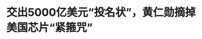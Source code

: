<!DOCTYPE html>
<html lang="zh-CN">

<head>
    
<title>交出5000亿美元“投名状”，黄仁勋摘掉美国芯片“紧箍咒”_腾讯新闻</title>
<meta name="keywords" content="黄仁勋,集成电路,美国_科技,美国,英伟达,紧箍咒,特朗普,美商务部,投名状">
<meta name="description" content="腾讯科技特约作者丨苏扬      编辑丨沈月      从左至右依次为房产中介拉詹、 拳击运动员考文顿、特朗普、黄仁勋，来自Instagram用户@newyoker      3月份，黄仁勋在特朗普....">
<meta name="author" content="腾讯网">
<meta name="copyright" content="Copyright 1998 - 2025 Tencent. All Rights Reserved">
<meta property="og:type" content="news" />

<meta property="og:title" content="交出5000亿美元“投名状”，黄仁勋摘掉美国芯片“紧箍咒”_腾讯新闻" />
<meta property="og:description" content="腾讯科技特约作者丨苏扬      编辑丨沈月      从左至右依次为房产中介拉詹、 拳击运动员考文顿、特朗普、黄仁勋，来自Instagram用户@newyoker      3月份，黄仁勋在特朗普...." />
<meta property="og:url" content="https://news.qq.com/rain/a/20250515A03YS500" />
<meta property="og:image" content="https://inews.gtimg.com/news_ls/ODDkMI-cgyJTif12jYqdwrTaE9RS2IzjNwqY1y8Wsc2j0AA_640330/0" />
<meta property="article:author" content="腾讯科技" />
<meta property="article:published_time" content="2025-05-15 11:28:18" />
<meta property="category" content="tech" />

<meta name="baidu-site-verification" content="jJeIJ5X7pP" />
    <meta charset="utf-8" />
<meta http-equiv="X-UA-Compatible" content="IE=Edge" />
<meta name="viewport" content="width=device-width, initial-scale=1, shrink-to-fit=no" />
<link rel="dns-prefetch" href="mat1.gtimg.com">
<link rel="dns-prefetch" href="i.news.qq.com">
<link rel="shortcut icon" href="https://mat1.gtimg.com/qqcdn/qqindex2021/favicon.ico">
<script nomodule="true" src="https://mat1.gtimg.com/qqcdn/qqindex2021/common-static/20240515201444/core3-37-1.min.js"></script>
<script>
  try {
    if (!window.IntersectionObserver) {
      var observerScript = document.createElement('script');
      observerScript.src = "https://mat1.gtimg.com/qqcdn/qqindex2021/common-static/20241024141058/intersection-observer-polyfill.js";
      document.head.appendChild(observerScript);
    }
  } catch (error) {}
</script>

<script>
  try {
    if (!Element.prototype.scrollTo) {
      var scrollScript = document.createElement('script');
      scrollScript.src = "https://mat1.gtimg.com/qqcdn/qqindex2021/common-static/20241025153001/scroll-behavior-polyfill.js";
      document.head.appendChild(scrollScript);
    }
  } catch (error) {}
</script>
<script>
  try {
    if ('scrollRestoration' in window.history) {
      window.history.scrollRestoration = 'manual';
    }
    window.isPcClient = Boolean(window.electron) && (
      window.navigator.userAgent.indexOf('pc-client') > 0 ||
      window.navigator.userAgent.indexOf('TencentNews') > 0
    );
  } catch {}
</script>
<script>
  try {
    if (window.isPcClient) {
      var bodyStyle = document.createElement('style');
      bodyStyle.innerText = 'body{ zoom: 0.95 }';
      document.head.appendChild(bodyStyle);
    }
  } catch {}
</script>
<script>
  window.DATA = {"url":"https://view.inews.qq.com/a/20250515A03YS500","article_id":"20250515A03YS500","article_type":"0","title":"交出5000亿美元“投名状”，黄仁勋摘掉美国芯片“紧箍咒”","desc":"腾讯科技特约作者丨苏扬      编辑丨沈月      从左至右依次为房产中介拉詹、 拳击运动员考文顿、特朗普、黄仁勋，来自Instagram用户@newyoker      3月份，黄仁勋在特朗普....","iNewsRecommendLevel":1,"abstract":"腾讯科技特约作者丨苏扬      编辑丨沈月      从左至右依次为房产中介拉詹、 拳击运动员考文顿、特朗普、黄仁勋，来自Instagram用户@newyoker      3月份，黄仁勋在特朗普....","catalog1":"tech","ad_channel_sign":"tech","introduction":"","media":"腾讯科技","media_id":"5540552","pubtime":"2025-05-15 11:28:18","comment_id":"8411979029","political":0,"cmsId":"20250515A03YS500","cms_id":"20250515A03YS500","closeAllAd":0,"closeAllFavorite":false,"originContent":{"directory":{"ai_list":null,"enable":1,"list":[{"desc":"01 在全球为美国芯片开路","link":"HPOS_0","sub_list":null},{"desc":"02 定向针对华为","link":"HPOS_1","sub_list":null},{"desc":"03 对中国大陆“放水”","link":"HPOS_2","sub_list":null}]},"text":"\u003cdiv class=\"rich_media_content\"\u003e\u003cp data-exeditor-arbitrary-box=\"image-box\"\u003e\u003c!--IMG_0--\u003e\u003c/p\u003e\u003cp\u003e\u003cstrong\u003e腾讯科技特约作者丨苏扬\u003c/strong\u003e\u003c/p\u003e\u003cp\u003e\u003cstrong\u003e编辑丨沈月\u003c/strong\u003e\u003c/p\u003e\u003cp\u003e\u003c!--IMG_1--\u003e\u003cspan style=\"font-size: 12px\"\u003e\u003cspan style=\"color: rgb(153, 153, 153)\"\u003e从左至右依次为房产中介拉詹、 拳击运动员考文顿、特朗普、黄仁勋，来自Instagram用户@newyoker\u003c/span\u003e\u003c/span\u003e\u003c/p\u003e\u003cp\u003e\u003c!--AIPOS_0--\u003e3月份，黄仁勋在特朗普的私人住所海湖庄园参加了一场神秘晚宴。\u003c/p\u003e\u003cp\u003e随后，英伟达就官宣了在美国制造5000亿美元AI基础设施的计划，特朗普盛赞此举，并在社交平台“歇斯底里”高喊要加快给英伟达发出口许可。\u003c/p\u003e\u003cp\u003e\u003c!--IMG_2--\u003e\u003cspan style=\"font-size: 12px\"\u003e\u003cspan style=\"color: rgb(153, 153, 153)\"\u003e特朗普在社交平台回应英伟达5000亿美元投资计划：尽快发许可证\u003c/span\u003e\u003c/span\u003e\u003c/p\u003e\u003cp\u003e一系列动作都向外界发出信号——\u003cstrong\u003e黄仁勋和特朗普，英伟达和本届美国政府达成了某种未公开协议。\u003c/strong\u003e\u003c/p\u003e\u003cp\u003e然而，令所有人都没想到的是，\u003c!--AIPOS_1--\u003e英伟达次日即向SEC提交了一份极其反常的“A4纸”——H20向中国大陆等地区出口需要无限期许可。\u003c/p\u003e\u003cp\u003e彼时，不少人断言“黄仁勋的晚宴白参加了”，也出现了“英伟达惨遭背刺” 的说法。毕竟美国针对H20芯片的出口管制计划已筹备数月，外界都觉得限制英伟达向中国出口H20芯片是板上钉钉的事情，黄仁勋参加晚宴似乎没起到任何作用。\u003c/p\u003e\u003cp\u003e但仅仅两个月之后，剧情发生了反转，人们惊奇地发现，“海湖庄园晚宴有奇效”。\u003c/p\u003e\u003cp\u003e\u003cstrong\u003e当地时间5月13日，美国商务部官宣撤销上一届政府于今年1月份的签署且原定于5月15日生效的“AI扩散规则”\u003c/strong\u003e，\u003cstrong\u003e此举对美国芯片公司产生极大的正面影响，\u003c/strong\u003e但字面上和英伟达这些公司没有一丁点关系，美国商务部甚至还附加了一些条款，\u003cstrong\u003e限制全球科技公司采购华为芯片，来助攻美国企业\u003c/strong\u003e。\u003c/p\u003e\u003cp\u003e上述举措大致可以概括为“减少出口管制的误伤” 、“变相对中国市场放水”、 “精准针对华为”，最终，所有行为都会利好美国芯片企业。\u003c/p\u003e\u003ch2\u003e\u003c!--HPOS_0--\u003e\u003cstrong\u003e01 在全球为美国芯片开路\u003c/strong\u003e\u003c/h2\u003e\u003cp\u003e2025年1月15日，拜登政府发布“AI扩散规则”条例，原定于 5 月 15 日生效。\u003c/p\u003e\u003cp\u003e\u003c!--IMG_3--\u003e\u003cspan style=\"font-size: 12px\"\u003e\u003cspan style=\"color: rgb(153, 153, 153)\"\u003e美国商务部撤销“AI扩散规则”的公告截图\u003c/span\u003e\u003c/span\u003e\u003c/p\u003e\u003cp\u003e“AI 扩散规则”表现为三级许可制度，它将世界上的国家和地区划分为三级，分别施加不同的管制措施：\u003c/p\u003e\u003cp\u003e\u003cstrong\u003e第一级覆盖18个国家和地区，采购美国的先进 AI 芯片不受任何限制，\u003c/strong\u003e包含G7成员以及澳大利亚、新西兰、韩国、荷兰和爱尔兰等。\u003c/p\u003e\u003cp\u003e\u003cstrong\u003e第二级覆盖面最广，涉及120多个国家和地区，采用配额制\u003c/strong\u003e，包括新加坡、以色列、沙特阿拉伯等，未来两年的额度相当于5万张H100 GPU，但可以申请上调至32万张H100 GPU的额度。\u003c/p\u003e\u003cp\u003e\u003cstrong\u003e第三级则覆盖了中国大陆（含港澳地区）\u003c/strong\u003e、伊朗、俄罗斯等，先进AI芯片不允许出口。\u003c/p\u003e\u003cp\u003e这套规则看上去划分清晰，通过分级、配额、地区限制避免美国先进芯片流入中国大陆，实际效果先不说，其直接影响就是\u003cstrong\u003e给美国芯片企业套上了“紧箍咒”\u003c/strong\u003e，像在资金充沛的中东市场，英伟达、AMD们就很难获得增长机会。\u003c/p\u003e\u003cp\u003e所以，撤销“AI扩散规则”之后，英伟达和AMD立即官宣了在中东地区近百亿美元的合作计划。\u003c/p\u003e\u003cp\u003e5月14日，黄仁勋宣布英伟达将向沙特AI公司HUMAIN提供先进芯片，首阶段将投放1.8万张GB300芯片，并配套部署英伟达高性能的InfiniBand网络互联技术。 与此同时，AMD也宣布将为一个总投资额高达100亿美元、连接沙特与美国的数据中心项目提供芯片和软件解决方案。\u003c!--MID_AD_0--\u003e\u003c!--EOP_0--\u003e\u003c/p\u003e\u003c!--MID_ARTICLE_AD_0--\u003e\u003c!--PARAGRAPH_0--\u003e\u003cp\u003e“紧箍咒”一摘，效果立竿见影。\u003c/p\u003e\u003cp\u003e如果说这些企业和美国政府之间没有任何勾兑，也没有任何协议，这显然是不可能的。\u003c/p\u003e\u003ch2\u003e\u003c!--HPOS_1--\u003e\u003cstrong\u003e02 定向针对华为\u003c/strong\u003e\u003c/h2\u003e\u003cp\u003e华为昇腾芯片近期有一些新进展，这些官方都有公开报道，比如CloudMatrix 384超节点。\u003c/p\u003e\u003cp\u003e当然，美国企业和监管部门也一直在关注，所以在撤销“AI扩散规则”的同时，美国商务部也\u003cstrong\u003e在新闻稿中明确“在全球范围内使用华为芯片都将违反美国出口管理条例”\u003c/strong\u003e，甚至在补充说明里，列出了具体的产品型号，以此定向针对华为。\u003c/p\u003e\u003cp\u003e\u003c!--IMG_4--\u003e\u003cspan style=\"font-size: 12px\"\u003e\u003cspan style=\"color: rgb(153, 153, 153)\"\u003e美国商务部关于GP10（通用禁令10）条款涉及具体华为产品的提示\u003c/span\u003e\u003c/span\u003e\u003c/p\u003e\u003cp\u003e在补充文档中，美国商务部解释了针对华为的原因——Ascend系列AI芯片使用了受美国管控的技术或软件，违反美国出口管制规定，受其中GP10条款（通用禁令10）约束。\u003c/p\u003e\u003cp\u003eGP10条款规定，若知晓某项出口或使用行为违反美国出口管制，仍参与相关协助行为，如卖货、转运、协助出资、提供技术支持等，都会被认定为违反美国《出口管理条例》。\u003c/p\u003e\u003cp\u003e这里的 “知晓” 涵盖明确知道、高度可能知道、故意装作不知道以及故意不去查清楚等宽泛情况 。\u003c/p\u003e\u003cp\u003e例如，某外国企业若在知晓华为 Ascend 芯片受控的情况下，仍采购并使用该芯片，那么该企业就可能违反 GP10 规定，理论上就存在被制裁的可能性 。\u003c/p\u003e\u003cp\u003e不过，\u003cstrong\u003e受产能限制，Ascend 芯片现阶段不可能针对外国客户出货，GP10条款限制的范围就圈在了中国大陆市场\u003c/strong\u003e，而不采购华为的芯片，其他可选项也是明确的——美国芯片公司针对中国大陆开发的合规版产品。\u003c/p\u003e\u003cp\u003e从这个角度来看，\u003cstrong\u003e美国商务部这次针对华为的定向打击，一定程度上也等同于助力英伟达、AMD这些企业。\u003c/strong\u003e现在待解决的问题是，H20出口的无限期需要许可证，什么时候发。\u003c/p\u003e\u003cp\u003e你可能会问，我作为企业，真不知道使用华为AI芯片违规，这时候怎么办？\u003c/p\u003e\u003cp\u003e过去，这么解释可能行得通，现在美国商务部已经明确Ascend芯片使用了受美国管控技术或软件，去年也推动了台积电自查代工客户是否覆盖华为系公司的事情，对行业来说基本等同于有关“知晓”定义中的明确知道，这种情况下继续采购华为芯片，就会违反美国的出口管理条例。\u003c/p\u003e\u003cp\u003e至于定向打击华为，这个过程中有没有英伟达、黄仁勋的推动，我们不去猜测，但过去一段时间，硅谷一直有类似的声音存在。\u003c/p\u003e\u003cp\u003e黄仁勋此前很多的采访中尽管都在强调“华为是中国最强大的科技公司”，强调\u003cstrong\u003e“对华为在人工智能领域实力迅速增强非常担忧”，这种情绪等同于给美国政府吹风。\u003c/strong\u003e\u003c/p\u003e\u003cp\u003e所以，对于海外的一些夸夸式的观点，可以接受，也要谨慎乐观。\u003c/p\u003e\u003ch2\u003e\u003c!--HPOS_2--\u003e\u003cstrong\u003e03 对中国大陆“放水”\u003c/strong\u003e\u003c/h2\u003e\u003cp\u003e撤销“AI扩散规则”、定向针对华为，给美国芯片企业带来了潜在的增长空间，但美国商务部的相关动作还不止于此。\u003c/p\u003e\u003cp\u003e在新闻稿中还有一句话，\u003cstrong\u003e警告公众允许美国 AI 芯片用于中国 AI 模型训练和推理存在潜在风险\u003c/strong\u003e，补充说明中，美国商务部对前面提到的警告做了延伸——IaaS服务商向包括中国（含澳门）等在内的D5国家和地区最终用途为敏感目的（军事、大规模杀伤性武器等）提供先进芯片和受《美国出口管理条例》管辖的用于AI 模型训练的商品，存在潜在风险。\u003c!--MID_AD_1--\u003e\u003c!--EOP_1--\u003e\u003c/p\u003e\u003c!--MID_ARTICLE_AD_1--\u003e\u003c!--PARAGRAPH_1--\u003e\u003cp\u003e2022年和2023年的出口管制新规，对\u003cstrong\u003e先进集成电路已经做过说明，这次又单独强调了一下： ECCN 分类下 3A090.a、4A090.a 等相关产品，如分类为 ECCN 5A992.z 的服务器\u003c/strong\u003e等。\u003c/p\u003e\u003cp\u003e在美国商务部看来， “知晓”AI模型将用于敏感目的，出口、再出口、境内转移相关物品以及 “美国人员” 提供支持等活动均需许可证。\u003c/p\u003e\u003cp\u003e就是说，英伟达将芯片出口至了中东的某个IaaS，但英伟达不知最终用途，而这个中东IaaS符合“知晓”用户基于其云服务训练AI模型将用于敏感目的，也会因为触发《美国出口管理条例》744部分“追溯控制”许可要求。\u003c/p\u003e\u003cp\u003e新闻稿里的警告以及对应的补充说明，有两层意思：\u003c/p\u003e\u003cp\u003e首先，明确告知公众AI芯片出口至中国大陆用于模型训练，有风险；\u003c/p\u003e\u003cp\u003e其次，如果IaaS知晓用于AI模型训练且用途敏感，需要申请许可证。\u003c/p\u003e\u003cp\u003e\u003cstrong\u003e新口径下存在一种特殊情况——“不知晓” 用途且无合理理由怀疑，\u003c/strong\u003e即不知道客户、客户的客户，基于管控的芯片和服务器训练的模型是否用于敏感用途，其客户也“不知晓”平台上的用户是否有相关情形，就不会触发许可要求，遵守出口管理条例一般规定，例如了解客户义务，尽职调查等。如果之后发现客户将产品用于AI模型训练，再按照上述第二种情况申请许可。\u003c!--MID_AD_2--\u003e\u003c!--EOP_2--\u003e\u003c/p\u003e\u003c!--MID_ARTICLE_AD_2--\u003e\u003c!--PARAGRAPH_2--\u003e\u003cp\u003e关于了解客户，美国商务部也针对性的给了个指引文件，里面提及了诸多异常情况，这里就简述一下：客户之前没买过先进芯片，突然爆买；客户在某个时间点突然爆买；客户地址、设备安装地址异常等等。\u003c/p\u003e\u003cp\u003e总体来看，\u003cstrong\u003e美国商务部撤销“AI扩散规则”同时附加的针对IaaS服务商的管制指引，涉及一个大帽子，即芯片、服务用于特殊敏感目的，在这个目的之下训练的模型受管控，即需要申请出口许可\u003c/strong\u003e，这种口径的细微调整，避开了商业性的AI模型训练租赁服务，也可视为对中国大陆的“放水”，也符合美国，尤其是当前硅谷的一些舆论态度。\u003c!--MID_AD_3--\u003e\u003c!--EOP_3--\u003e\u003c/p\u003e\u003c!--MID_ARTICLE_AD_3--\u003e\u003c!--PARAGRAPH_3--\u003e\u003cp\u003e当然，第二部分提及针对华为话题还没有彻底解决——不让用Ascend芯片，就只能用英伟达或者AMD的芯片，但如果标准卡太死，H20又不给许可，以及传闻中的B20芯片HBM性能缩水，那客户会选择支持谁？\u003c/p\u003e\u003cp\u003e在此之前，5月8日，OpenAI、微软、AMD这些企业出席了一场听证会，大体上都是谈中美AI竞争，美国有优势，但领先幅度不大，最终也有一个共识，\u003cstrong\u003e要想继续保持美国在AI、芯片上的领先，就必须支持出口，避免中国相关的产品后来居上。\u003c/strong\u003e\u003c/p\u003e\u003cp\u003e比尔·盖茨最新的采访中也说，“美国对前沿技术的封锁效果可能适得其反，会加速其他国家的自主研发。”\u003c/p\u003e\u003cp\u003e\u003cstrong\u003e通俗一点理解，你们不让我卖给他，他就买别人的芯片，别人就有机会超越了。\u003c/strong\u003e\u003c/p\u003e\u003cp\u003e如果把美国撤销“AI扩散规则”，与硅谷形成“支持出口来保证美国AI、芯片继续领先”这两件事情联合起来看，此次调整不仅迎合了硅谷企业明确的出口和增长需求，也针对芯片出口至中国大陆等地区发出了明确的警告，潜台词就是以后由于芯片出口没有进一步管制，你们硅谷再“打不赢”，这锅就别往我们头上盖了。\u003c!--MID_AD_4--\u003e\u003c!--EOP_4--\u003e\u003c/p\u003e\u003c!--MID_ARTICLE_AD_4--\u003e\u003c!--PARAGRAPH_4--\u003e\u003cdiv powered-by=\"qqnews_ex-editor\"\u003e\u003c/div\u003e\u003cstyle\u003e.rich_media_content{--news-tabel-th-night-color: #444444;--news-font-day-color: #333;--news-font-night-color: #d9d9d9;--news-bottom-distance: 22px}.rich_media_content p:not([data-exeditor-arbitrary-box=image-box]){letter-spacing:.5px;line-height:30px;margin-bottom:var(--news-bottom-distance);word-wrap:break-word}.rich_media_content{color:var(--news-font-day-color);font-size:18px}@media(prefers-color-scheme:dark){body:not([data-weui-theme=light]):not([dark-mode-disable=true]) .rich_media_content p:not([data-exeditor-arbitrary-box=image-box]){letter-spacing:.5px;line-height:30px;margin-bottom:var(--news-bottom-distance);word-wrap:break-word}body:not([data-weui-theme=light]):not([dark-mode-disable=true]) .rich_media_content{color:var(--news-font-night-color)}}.data_color_scheme_dark .rich_media_content p:not([data-exeditor-arbitrary-box=image-box]){letter-spacing:.5px;line-height:30px;margin-bottom:var(--news-bottom-distance);word-wrap:break-word}.data_color_scheme_dark .rich_media_content{color:var(--news-font-night-color)}.data_color_scheme_dark .rich_media_content{font-size:18px}.rich_media_content p[data-exeditor-arbitrary-box=image-box]{margin-bottom:11px}.rich_media_content\u003ediv:not(.qnt-video),.rich_media_content\u003esection{margin-bottom:var(--news-bottom-distance)}.rich_media_content hr{margin-bottom:var(--news-bottom-distance)}.rich_media_content .link_list{margin:0;margin-top:20px;min-height:0!important}.rich_media_content blockquote{background:#f9f9f9;border-left:6px solid #ccc;margin:1.5em 10px;padding:.5em 10px}.rich_media_content blockquote p{margin-bottom:0!important}.data_color_scheme_dark .rich_media_content blockquote{background:#323232}@media(prefers-color-scheme:dark){body:not([data-weui-theme=light]):not([dark-mode-disable=true]) .rich_media_content blockquote{background:#323232}}.rich_media_content ol[data-ex-list]{--ol-start: 1;--ol-list-style-type: decimal;list-style-type:none;counter-reset:olCounter calc(var(--ol-start,1) - 1);position:relative}.rich_media_content ol[data-ex-list]\u003eli\u003e:first-child::before{content:counter(olCounter,var(--ol-list-style-type)) '. ';counter-increment:olCounter;font-variant-numeric:tabular-nums;display:inline-block}.rich_media_content ul[data-ex-list]{--ul-list-style-type: circle;list-style-type:none;position:relative}.rich_media_content ul[data-ex-list].nonUnicode-list-style-type\u003eli\u003e:first-child::before{content:var(--ul-list-style-type) ' ';font-variant-numeric:tabular-nums;display:inline-block;transform:scale(0.5)}.rich_media_content ul[data-ex-list].unicode-list-style-type\u003eli\u003e:first-child::before{content:var(--ul-list-style-type) ' ';font-variant-numeric:tabular-nums;display:inline-block;transform:scale(0.8)}.rich_media_content ol:not([data-ex-list]){padding-left:revert}.rich_media_content ul:not([data-ex-list]){padding-left:revert}.rich_media_content table{display:table;border-collapse:collapse;margin-bottom:var(--news-bottom-distance)}.rich_media_content table th,.rich_media_content table td{word-wrap:break-word;border:1px solid #ddd;white-space:nowrap;padding:2px 5px}.rich_media_content table th{font-weight:700;background-color:#f0f0f0;text-align:left}.rich_media_content table p{margin-bottom:0!important}.data_color_scheme_dark .rich_media_content table th{background:var(--news-tabel-th-night-color)}@media(prefers-color-scheme:dark){body:not([data-weui-theme=light]):not([dark-mode-disable=true]) .rich_media_content table th{background:var(--news-tabel-th-night-color)}}.rich_media_content .qqnews_image_desc,.rich_media_content p[type=om-image-desc]{line-height:20px!important;text-align:center!important;font-size:14px!important;color:#666!important}.rich_media_content div[data-exeditor-arbitrary-box=wrap]:not([data-exeditor-arbitrary-box-special-style]){max-width:100%}.rich_media_content .qqnews-content{--wmfont: 0;--wmcolor: transparent;font-size:var(--wmfont);color:var(--wmcolor);line-height:var(--wmfont)!important;margin-bottom:var(--wmfont)!important}.rich_media_content .qqnews_sign_emphasis{background:#f7f7f7}.rich_media_content .qqnews_sign_emphasis ol{word-wrap:break-word;border:none;color:#5c5c5c;line-height:28px;list-style:none;margin:14px 0 6px;padding:16px 15px 4px}.rich_media_content .qqnews_sign_emphasis p{margin-bottom:12px!important}.rich_media_content .qqnews_sign_emphasis ol\u003eli\u003ep{padding-left:30px}.rich_media_content .qqnews_sign_emphasis ol\u003eli{list-style:none}.rich_media_content .qqnews_sign_emphasis ol\u003eli\u003ep:first-child::before{margin-left:-30px;content:counter(olCounter,decimal) ''!important;counter-increment:olCounter!important;font-variant-numeric:tabular-nums!important;background:#37f;border-radius:2px;color:#fff;font-size:15px;font-style:normal;text-align:center;line-height:18px;width:18px;height:18px;margin-right:12px;position:relative;top:-1px}.data_color_scheme_dark .rich_media_content .qqnews_sign_emphasis{background:#262626}.data_color_scheme_dark .rich_media_content .qqnews_sign_emphasis ol\u003eli\u003ep{color:#a9a9a9}@media(prefers-color-scheme:dark){body:not([data-weui-theme=light]):not([dark-mode-disable=true]) .rich_media_content .qqnews_sign_emphasis{background:#262626}body:not([data-weui-theme=light]):not([dark-mode-disable=true]) .rich_media_content .qqnews_sign_emphasis ol\u003eli\u003ep{color:#a9a9a9}}.rich_media_content h1,.rich_media_content h2,.rich_media_content h3,.rich_media_content h4,.rich_media_content h5,.rich_media_content h6{margin-bottom:var(--news-bottom-distance);font-weight:700}.rich_media_content h1{font-size:20px}.rich_media_content h2,.rich_media_content h3{font-size:19px}.rich_media_content h4,.rich_media_content h5,.rich_media_content h6{font-size:18px}.rich_media_content li:empty{display:none}.rich_media_content ul,.rich_media_content ol{margin-bottom:var(--news-bottom-distance)}.rich_media_content div\u003ep:only-child{margin-bottom:0!important}.rich_media_content .cms-cke-widget-title-wrap p{margin-bottom:0!important}\u003c/style\u003e\u003c/div\u003e","version":"v2"},"originAttribute":{"IMG_0":{"bigOrigUrl":"https://inews.gtimg.com/news_bt/OaAXJ3LGi0k66le9cka7yzpYzuZb6AwZeTHYtF8Mn_2tMAA/0","compressUrl":"https://inews.gtimg.com/news_bt/OaAXJ3LGi0k66le9cka7yzpYzuZb6AwZeTHYtF8Mn_2tMAA/641","desc":"","fullPic":"1","height":125,"imgurl0":"https://inews.gtimg.com/news_bt/OaAXJ3LGi0k66le9cka7yzpYzuZb6AwZeTHYtF8Mn_2tMAA/0","imgurl1000":"https://inews.gtimg.com/news_bt/OaAXJ3LGi0k66le9cka7yzpYzuZb6AwZeTHYtF8Mn_2tMAA/1000","islong":0,"origUrl":"https://inews.gtimg.com/news_bt/OaAXJ3LGi0k66le9cka7yzpYzuZb6AwZeTHYtF8Mn_2tMAA/641","size":859,"style":"display: inline-block; max-width: 100%; width: 1680px","thumb":"https://inews.gtimg.com/news_bt/OaAXJ3LGi0k66le9cka7yzpYzuZb6AwZeTHYtF8Mn_2tMAA_181x181s/0","url":"https://inews.gtimg.com/news_bt/OaAXJ3LGi0k66le9cka7yzpYzuZb6AwZeTHYtF8Mn_2tMAA/641","width":641},"IMG_1":{"bigOrigUrl":"https://inews.gtimg.com/news_bt/OaOb2iky15LQjQdxBjpfZqkkDfYNq-1mYB8TllGaJZ0dUAA/0","compressUrl":"https://inews.gtimg.com/news_bt/OaOb2iky15LQjQdxBjpfZqkkDfYNq-1mYB8TllGaJZ0dUAA/641","desc":"","fullPic":"1","height":380,"imgurl0":"https://inews.gtimg.com/news_bt/OaOb2iky15LQjQdxBjpfZqkkDfYNq-1mYB8TllGaJZ0dUAA/0","imgurl1000":"https://inews.gtimg.com/news_bt/OaOb2iky15LQjQdxBjpfZqkkDfYNq-1mYB8TllGaJZ0dUAA/1000","islong":0,"origUrl":"https://inews.gtimg.com/news_bt/OaOb2iky15LQjQdxBjpfZqkkDfYNq-1mYB8TllGaJZ0dUAA/1000","size":1989,"style":"display: inline-block; max-width: 100%; width: 1526px","thumb":"https://inews.gtimg.com/news_bt/OaOb2iky15LQjQdxBjpfZqkkDfYNq-1mYB8TllGaJZ0dUAA_181x181s/0","url":"https://inews.gtimg.com/news_bt/OaOb2iky15LQjQdxBjpfZqkkDfYNq-1mYB8TllGaJZ0dUAA/641","width":641},"IMG_2":{"bigOrigUrl":"https://inews.gtimg.com/news_bt/OF4REdNKX6SbJHFtP4KO6gIG5MZFVFnhQb__-COIJknDYAA/0","compressUrl":"https://inews.gtimg.com/news_bt/OF4REdNKX6SbJHFtP4KO6gIG5MZFVFnhQb__-COIJknDYAA/641","desc":"","fullPic":"1","height":240,"imgurl0":"https://inews.gtimg.com/news_bt/OF4REdNKX6SbJHFtP4KO6gIG5MZFVFnhQb__-COIJknDYAA/0","imgurl1000":"https://inews.gtimg.com/news_bt/OF4REdNKX6SbJHFtP4KO6gIG5MZFVFnhQb__-COIJknDYAA/1000","islong":0,"origUrl":"https://inews.gtimg.com/news_bt/OF4REdNKX6SbJHFtP4KO6gIG5MZFVFnhQb__-COIJknDYAA/641","size":87,"style":"display: inline-block; max-width: 100%; width: 603px","thumb":"https://inews.gtimg.com/news_bt/OF4REdNKX6SbJHFtP4KO6gIG5MZFVFnhQb__-COIJknDYAA_181x181s/0","url":"https://inews.gtimg.com/news_bt/OF4REdNKX6SbJHFtP4KO6gIG5MZFVFnhQb__-COIJknDYAA/641","width":603},"IMG_3":{"bigOrigUrl":"https://inews.gtimg.com/news_bt/Obadih6Qv73yjOyn9kbFlsiWfHSLlckh8E4kGombAm_l8AA/0","compressUrl":"https://inews.gtimg.com/news_bt/Obadih6Qv73yjOyn9kbFlsiWfHSLlckh8E4kGombAm_l8AA/641","desc":"","fullPic":"1","height":354,"imgurl0":"https://inews.gtimg.com/news_bt/Obadih6Qv73yjOyn9kbFlsiWfHSLlckh8E4kGombAm_l8AA/0","imgurl1000":"https://inews.gtimg.com/news_bt/Obadih6Qv73yjOyn9kbFlsiWfHSLlckh8E4kGombAm_l8AA/1000","islong":0,"origUrl":"https://inews.gtimg.com/news_bt/Obadih6Qv73yjOyn9kbFlsiWfHSLlckh8E4kGombAm_l8AA/641","size":167,"style":"display: inline-block; max-width: 100%; width: 1144px","thumb":"https://inews.gtimg.com/news_bt/Obadih6Qv73yjOyn9kbFlsiWfHSLlckh8E4kGombAm_l8AA_181x181s/0","url":"https://inews.gtimg.com/news_bt/Obadih6Qv73yjOyn9kbFlsiWfHSLlckh8E4kGombAm_l8AA/641","width":641},"IMG_4":{"bigOrigUrl":"https://inews.gtimg.com/news_bt/O13S5S_sWxl5lb5Q9Rxv-CToKIA2IHycdcrJIYZoWHs24AA/0","compressUrl":"https://inews.gtimg.com/news_bt/O13S5S_sWxl5lb5Q9Rxv-CToKIA2IHycdcrJIYZoWHs24AA/641","desc":"","fullPic":"1","height":93,"imgurl0":"https://inews.gtimg.com/news_bt/O13S5S_sWxl5lb5Q9Rxv-CToKIA2IHycdcrJIYZoWHs24AA/0","imgurl1000":"https://inews.gtimg.com/news_bt/O13S5S_sWxl5lb5Q9Rxv-CToKIA2IHycdcrJIYZoWHs24AA/1000","islong":0,"origUrl":"https://inews.gtimg.com/news_bt/O13S5S_sWxl5lb5Q9Rxv-CToKIA2IHycdcrJIYZoWHs24AA/641","size":50,"style":"display: inline-block; max-width: 100%; width: 2018px","thumb":"https://inews.gtimg.com/news_bt/O13S5S_sWxl5lb5Q9Rxv-CToKIA2IHycdcrJIYZoWHs24AA_181x181s/0","url":"https://inews.gtimg.com/news_bt/O13S5S_sWxl5lb5Q9Rxv-CToKIA2IHycdcrJIYZoWHs24AA/641","width":641}},"selfDeclare":{},"userAddress":"北京","card":{"chlid":"5540552","chlname":"腾讯科技","desc":"腾讯新闻旗下腾讯科技官方账号，在这里读懂科技！","icon":"http://inews.gtimg.com/newsapp_ls/0/14332262234_200200/0","msgEntry":1,"uin":"ec62f28de666888ab91bdc47fb314e166d","update_frequency":"0","vip_desc":"腾讯新闻科技频道官方账号","vip_icon_night":"https://inews.gtimg.com/newsapp_bt/0/1128171011183_4151/0","vip_place":"left","vip_type":"20006","vip_icon":"https://inews.gtimg.com/newsapp_bt/0/1128164013310_1586/0","vip_type_new":"20006","suid":"8QMZ3XxU64wZuTw=","liveInfo":{"roomID":"1450245522","roomStatus":"2","cms_id":"RLV2025051303540800","article_type":"102"},"cpLevel":1},"interationCount":{"like":8,"collect":4,"share":12},"payment_info":{"is_free_to_read":0,"need_pay":0,"pay_type":"","text_free_percent":0},"article_is_pay":false,"payment_column_info_v1":{"is_column_pay":false,"read_count_all":0},"tag_info_item":null,"contentWordsNum":3296,"extraProperty":{"FeedbackDetailDisableInsert":0,"zanSkinType":""},"relateWelfare":{},"aiSwitch":true,"isOversize":false,"videoArr":[]};
</script>
<script>
  window.channelInfo = {"channelConfig":{"channelNav":[{"_auto_id":"1","active_alien_img":"","alien_img":"","channel_id":"news_news_home","is_local":"0","link":"https://www.qq.com","name_cn":"首页","name_en":"home"},{"_auto_id":"2","active_alien_img":"","alien_img":"","channel_id":"news_news_top","is_local":"0","link":"","name_cn":"要闻","name_en":"news"},{"_auto_id":"4","active_alien_img":"","alien_img":"","channel_id":"news_news_bj","is_local":"1","link":"","name_cn":"北京","name_en":"bj"},{"_auto_id":"5","active_alien_img":"","alien_img":"","channel_id":"news_news_finance","is_local":"0","link":"","name_cn":"财经","name_en":"finance"},{"_auto_id":"6","active_alien_img":"","alien_img":"","channel_id":"news_news_tech","is_local":"0","link":"","name_cn":"科技","name_en":"tech"},{"_auto_id":"7","active_alien_img":"","alien_img":"","channel_id":"tv","is_local":"0","link":"https://v.qq.com/channel/tv/?ptag=qqnews","name_cn":"电视剧","name_en":"tv"},{"_auto_id":"8","active_alien_img":"","alien_img":"","channel_id":"news_news_qa","is_local":"0","link":"","name_cn":"热问","name_en":"qa"},{"_auto_id":"9","active_alien_img":"","alien_img":"","channel_id":"news_news_ent","is_local":"0","link":"","name_cn":"娱乐","name_en":"ent"},{"_auto_id":"10","active_alien_img":"","alien_img":"","channel_id":"variety","is_local":"0","link":"https://v.qq.com/channel/variety/?ptag=qqnews","name_cn":"综艺","name_en":"variety"},{"_auto_id":"11","active_alien_img":"","alien_img":"","channel_id":"news_news_sports","is_local":"0","link":"","name_cn":"体育","name_en":"sports"},{"_auto_id":"13","active_alien_img":"","alien_img":"","channel_id":"news_news_nba","is_local":"0","link":"","name_cn":"NBA","name_en":"nba"},{"_auto_id":"14","active_alien_img":"","alien_img":"","channel_id":"news_news_world","is_local":"0","link":"","name_cn":"国际","name_en":"world"},{"_auto_id":"15","active_alien_img":"","alien_img":"","channel_id":"news_news_mil","is_local":"0","link":"","name_cn":"军事","name_en":"milite"},{"_auto_id":"16","active_alien_img":"","alien_img":"","channel_id":"news_news_auto","is_local":"0","link":"","name_cn":"汽车","name_en":"auto"},{"_auto_id":"17","active_alien_img":"","alien_img":"","channel_id":"news_news_house","is_local":"0","link":"","name_cn":"房产","name_en":"house"},{"_auto_id":"18","active_alien_img":"","alien_img":"","channel_id":"news_news_edu","is_local":"0","link":"","name_cn":"教育","name_en":"edu"},{"_auto_id":"19","active_alien_img":"","alien_img":"","channel_id":"news_news_antip","is_local":"0","link":"","name_cn":"健康","name_en":"health"},{"_auto_id":"20","active_alien_img":"","alien_img":"","channel_id":"news_news_video","is_local":"0","link":"","name_cn":"视频","name_en":"video"},{"_auto_id":"21","active_alien_img":"","alien_img":"","channel_id":"news_news_game","is_local":"0","link":"","name_cn":"游戏","name_en":"games"},{"_auto_id":"22","active_alien_img":"","alien_img":"","channel_id":"news_news_nchupin","is_local":"0","link":"","name_cn":"眼界","name_en":"chupin"},{"_auto_id":"24","active_alien_img":"","alien_img":"","channel_id":"news_news_football","is_local":"0","link":"","name_cn":"足球","name_en":"football"},{"_auto_id":"25","active_alien_img":"","alien_img":"","channel_id":"news_news_kepu","is_local":"0","link":"","name_cn":"科学","name_en":"kepu"},{"_auto_id":"26","active_alien_img":"","alien_img":"","channel_id":"news_news_digi","is_local":"0","link":"","name_cn":"数码","name_en":"digi"},{"_auto_id":"28","active_alien_img":"","alien_img":"","channel_id":"ymzx","is_local":"0","link":"https://gamer.qq.com/v2/cloudgame/game/96897?ichannel=txxwpc0Ftxxwpc1","name_cn":"元梦之星","name_en":"news_news_ymzx"},{"_auto_id":"31","active_alien_img":"","alien_img":"","channel_id":"movie","is_local":"0","link":"https://v.qq.com/channel/movie/?ptag=qqnews","name_cn":"电影","name_en":"movie"},{"_auto_id":"32","active_alien_img":"","alien_img":"","channel_id":"news_news_esport","is_local":"0","link":"","name_cn":"电竞","name_en":"esport"},{"_auto_id":"34","active_alien_img":"","alien_img":"","channel_id":"news_news_history","is_local":"0","link":"","name_cn":"历史","name_en":"history"},{"_auto_id":"35","active_alien_img":"","alien_img":"","channel_id":"news_news_baby","is_local":"0","link":"","name_cn":"育儿","name_en":"baby"},{"_auto_id":"36","active_alien_img":"","alien_img":"","channel_id":"hbjy","is_local":"0","link":"https://gp.qq.com/act/a20250421mnqlx/news.shtml","name_cn":"和平精英","name_en":"news_news_hbjy"},{"_auto_id":"37","active_alien_img":"","alien_img":"","channel_id":"cloud_gamer","is_local":"0","link":"https://gamer.qq.com/?ichannel=txxwpc0Ftxxwpc1","name_cn":"云游戏","name_en":"cloud_gamer"},{"_auto_id":"38","active_alien_img":"","alien_img":"","channel_id":"news_news_lic","is_local":"0","link":"","name_cn":"理财","name_en":"finance_licai"},{"_auto_id":"39","active_alien_img":"","alien_img":"","channel_id":"news_news_istock","is_local":"0","link":"","name_cn":"股票","name_en":"finance_stock"},{"_auto_id":"40","active_alien_img":"","alien_img":"","channel_id":"ren_min_shi_pin","is_local":"0","link":"https://news.qq.com/omn/author/8QMd3Hld74cbujbY?tab=om_video","name_cn":"人民视频","name_en":"ren_min_shi_pin"},{"_auto_id":"41","active_alien_img":"","alien_img":"","channel_id":"news_news_weather","is_local":"0","link":"https://tianqi.qq.com/index.htm","name_cn":"天气","name_en":"weather"}]}};
</script>
<script>
  window.articleConfig = {"rightConfig":[{"_auto_id":"1","category_key":"default","modules":"{\"moduleList\":[{\"title\":\"作者其他文章\",\"id\":\"user_article\"},{\"title\":\"精选视频\",\"id\":\"video_album\",\"videoType\":\"tag\",\"videoId\":\"aUepxrtchGM=\",\"isSticky\":0},{\"title\":\"下载条\",\"id\":\"download_banner\",\"isSticky\":1},{\"title\":\"热点榜\",\"id\":\"hot_rank_list\",\"isSticky\":1},{\"title\":\"广告推广\",\"id\":\"ssp_ad_module\",\"category\":\"ad_ssp\",\"loid\":\"109\",\"isSticky\":1},{\"title\":\"广告推广位\",\"id\":\"c2s_ad_module\",\"category\":\"right_c2s\",\"path\":\"QQcom_all_Rectangle-1|QQcom_all_Rectangle-2|QQcom_all_Rectangle-3\",\"isSticky\":1}]}"},{"_auto_id":"2","category_key":"ent","modules":"{\"moduleList\":[{\"title\":\"作者其他文章\",\"id\":\"user_article\"},{\"title\":\"精选视频\",\"id\":\"video_album\",\"videoType\":\"tag\",\"videoId\":\"aUepxrtchGM=\"},{\"title\":\"下载条\",\"id\":\"download_banner\",\"isSticky\":1},{\"title\":\"热点榜\",\"id\":\"hot_rank_list\",\"isSticky\":1},{\"title\":\"广告推广\",\"id\":\"ssp_ad_module\",\"category\":\"ad_ssp\",\"loid\":\"109\",\"isSticky\":1},{\"title\":\"广告推广\",\"id\":\"ssp_ad_module\",\"category\":\"ad_ssp\",\"loid\":\"117\",\"isSticky\":1}]}"},{"_auto_id":"3","category_key":"game","modules":"{\"moduleList\":[{\"title\":\"作者其他文章\",\"id\":\"user_article\"},{\"title\":\"精选视频\",\"id\":\"video_album\",\"videoType\":\"tag\",\"videoId\":\"aUepxrtchGM=\"},{\"title\":\"热门游戏\",\"id\":\"recommend_game\",\"isSticky\":0},{\"title\":\"下载条\",\"id\":\"download_banner\",\"isSticky\":1},{\"title\":\"热点榜\",\"id\":\"hot_rank_list\",\"isSticky\":1},{\"title\":\"广告推广\",\"id\":\"ssp_ad_module\",\"category\":\"ad_ssp\",\"loid\":\"109\",\"isSticky\":1},{\"title\":\"广告推广位\",\"id\":\"c2s_ad_module\",\"category\":\"right_c2s\",\"path\":\"QQcom_all_Rectangle-1|QQcom_all_Rectangle-2|QQcom_all_Rectangle-3\",\"isSticky\":1}]}"},{"_auto_id":"4","category_key":"tech","modules":"{\"moduleList\":[{\"title\":\"作者其他文章\",\"id\":\"user_article\"},{\"title\":\"精选视频\",\"id\":\"video_album\",\"videoType\":\"tag\",\"videoId\":\"aUepxrtchGM=\"},{\"title\":\"下载条\",\"id\":\"download_banner\",\"isSticky\":1},{\"title\":\"热点榜\",\"id\":\"hot_rank_list\",\"isSticky\":1},{\"title\":\"广告推广\",\"id\":\"ssp_ad_module\",\"category\":\"ad_ssp\",\"loid\":\"109\",\"isSticky\":1},{\"title\":\"广告推广位\",\"id\":\"c2s_ad_module\",\"category\":\"right_c2s\",\"path\":\"QQcom_all_Rectangle-1|QQcom_all_Rectangle-2|QQcom_all_Rectangle-3\",\"isSticky\":1}]}"},{"_auto_id":"5","category_key":"finance","modules":"{\"moduleList\":[{\"title\":\"作者其他文章\",\"id\":\"user_article\"},{\"title\":\"精选视频\",\"id\":\"video_album\",\"videoType\":\"tag\",\"videoId\":\"aUepxrtchGM=\"},{\"title\":\"下载条\",\"id\":\"download_banner\",\"isSticky\":1},{\"title\":\"热点榜\",\"id\":\"hot_rank_list\",\"isSticky\":1},{\"title\":\"广告推广\",\"id\":\"ssp_ad_module\",\"category\":\"ad_ssp\",\"loid\":\"109\",\"isSticky\":1},{\"title\":\"广告推广位\",\"id\":\"c2s_ad_module\",\"category\":\"right_c2s\",\"path\":\"QQcom_all_Rectangle-1|QQcom_all_Rectangle-2|QQcom_all_Rectangle-3\",\"isSticky\":1}]}"},{"_auto_id":"6","category_key":"news","modules":"{\"moduleList\":[{\"title\":\"作者其他文章\",\"id\":\"user_article\"},{\"title\":\"精选视频\",\"id\":\"video_album\",\"videoType\":\"tag\",\"videoId\":\"aUepxrtchGM=\"},{\"title\":\"下载条\",\"id\":\"download_banner\",\"isSticky\":1},{\"title\":\"热点榜\",\"id\":\"hot_rank_list\",\"isSticky\":1},{\"title\":\"广告推广\",\"id\":\"ssp_ad_module\",\"category\":\"ad_ssp\",\"loid\":\"109\",\"isSticky\":1},{\"title\":\"广告推广位\",\"id\":\"c2s_ad_module\",\"category\":\"right_c2s\",\"path\":\"QQcom_all_Rectangle-1|QQcom_all_Rectangle-2|QQcom_all_Rectangle-3\",\"isSticky\":1}]}"},{"_auto_id":"7","category_key":"fashion","modules":"{\"moduleList\":[{\"title\":\"作者其他文章\",\"id\":\"user_article\"},{\"title\":\"精选视频\",\"id\":\"video_album\",\"videoType\":\"tag\",\"videoId\":\"aUepxrtchGM=\"},{\"title\":\"下载条\",\"id\":\"download_banner\",\"isSticky\":1},{\"title\":\"热点榜\",\"id\":\"hot_rank_list\",\"isSticky\":1},{\"title\":\"广告推广\",\"id\":\"ssp_ad_module\",\"category\":\"ad_ssp\",\"loid\":\"109\",\"isSticky\":1},{\"title\":\"广告推广位\",\"id\":\"c2s_ad_module\",\"category\":\"right_c2s\",\"path\":\"QQcom_all_Rectangle-1|QQcom_all_Rectangle-2|QQcom_all_Rectangle-3\",\"isSticky\":1}]}"},{"_auto_id":"8","category_key":"sports","modules":"{\"moduleList\":[{\"title\":\"作者其他文章\",\"id\":\"user_article\"},{\"title\":\"精选视频\",\"id\":\"video_album\",\"videoType\":\"tag\",\"videoId\":\"aUepxrtchGM=\"},{\"title\":\"下载条\",\"id\":\"download_banner\",\"isSticky\":1},{\"title\":\"热点榜\",\"id\":\"hot_rank_list\",\"isSticky\":1},{\"title\":\"广告推广\",\"id\":\"ssp_ad_module\",\"category\":\"ad_ssp\",\"loid\":\"109\",\"isSticky\":1},{\"title\":\"广告推广位\",\"id\":\"c2s_ad_module\",\"category\":\"right_c2s\",\"path\":\"QQcom_all_Rectangle-1|QQcom_all_Rectangle-2|QQcom_all_Rectangle-3\",\"isSticky\":1}]}"},{"_auto_id":"9","category_key":"health","modules":"{\"moduleList\":[{\"title\":\"作者其他文章\",\"id\":\"user_article\"},{\"title\":\"精选视频\",\"id\":\"video_album\",\"videoType\":\"tag\",\"videoId\":\"aUepxrtchGM=\"},{\"title\":\"下载条\",\"id\":\"download_banner\",\"isSticky\":1},{\"title\":\"热点榜\",\"id\":\"hot_rank_list\",\"isSticky\":1},{\"title\":\"广告推广\",\"id\":\"ssp_ad_module\",\"category\":\"ad_ssp\",\"loid\":\"109\",\"isSticky\":1},{\"title\":\"广告推广位\",\"id\":\"c2s_ad_module\",\"category\":\"right_c2s\",\"path\":\"QQcom_all_Rectangle-1|QQcom_all_Rectangle-2|QQcom_all_Rectangle-3\",\"isSticky\":1}]}"},{"_auto_id":"10","category_key":"nba","modules":"{\"moduleList\":[{\"title\":\"作者其他文章\",\"id\":\"user_article\"},{\"title\":\"精选视频\",\"id\":\"video_album\",\"videoType\":\"tag\",\"videoId\":\"aUepxrtchGM=\"},{\"title\":\"下载条\",\"id\":\"download_banner\",\"isSticky\":1},{\"title\":\"热点榜\",\"id\":\"hot_rank_list\",\"isSticky\":1},{\"title\":\"广告推广\",\"id\":\"ssp_ad_module\",\"category\":\"ad_ssp\",\"loid\":\"109\",\"isSticky\":1},{\"title\":\"广告推广位\",\"id\":\"c2s_ad_module\",\"category\":\"right_c2s\",\"path\":\"QQcom_all_Rectangle-1|QQcom_all_Rectangle-2|QQcom_all_Rectangle-3\",\"isSticky\":1}]}"},{"_auto_id":"11","category_key":"edu","modules":"{\"moduleList\":[{\"title\":\"作者其他文章\",\"id\":\"user_article\"},{\"title\":\"精选视频\",\"id\":\"video_album\",\"videoType\":\"tag\",\"videoId\":\"aUWpxLNdg2c=\"},{\"title\":\"下载条\",\"id\":\"download_banner\",\"isSticky\":1},{\"title\":\"热点榜\",\"id\":\"hot_rank_list\",\"isSticky\":1},{\"title\":\"广告推广\",\"id\":\"ssp_ad_module\",\"category\":\"ad_ssp\",\"loid\":\"109\",\"isSticky\":1},{\"title\":\"广告推广位\",\"id\":\"c2s_ad_module\",\"category\":\"right_c2s\",\"path\":\"QQcom_all_Rectangle-1|QQcom_all_Rectangle-2|QQcom_all_Rectangle-3\",\"isSticky\":1}]}"},{"_auto_id":"12","category_key":"ad","modules":"{\"moduleList\":[{\"title\":\"广告推广\",\"id\":\"ssp_ad_module\",\"category\":\"ad_ssp\",\"loid\":\"109\",\"isSticky\":1},{\"title\":\"广告推广位\",\"id\":\"c2s_ad_module\",\"category\":\"right_c2s\",\"path\":\"QQcom_all_Rectangle-1|QQcom_all_Rectangle-2|QQcom_all_Rectangle-3\",\"isSticky\":1}]}"}],"tonglanAdConfig":[{"_auto_id":"1","modules":"{\"moduleList\":[{\"title\":\"广告推广位\",\"id\":\"top\",\"category\":\"top_c2s\",\"path\":\"QQcom_all_Width1-1\"},{\"title\":\"广告推广位\",\"id\":\"bottom\",\"category\":\"bottom_c2s\",\"path\":\"QQcom_all_Width1-2\"}]}"}],"bottomConfig":[],"videoAdConfig":[{"_auto_id":"1","normal_time":"10","switch":"1","video_count":"0","video_time":"0"}],"rightGameConfig":[{"_auto_id":"2","desc":"连续登录送游戏钻石，群雄共聚称霸沙城","icon":"https://inews.gtimg.com/newsapp_bt/0/0627161037914_3816/0","link":"https://s.iwan.qq.com/opengame/tenvideo/index.html?hidestatusbar=1&hidetitlebar=1&immersive=1&syswebview=1&landscape=1&gameid=49085&url=https%3A%2F%2Fgz-file.91ninthpalace.com%2Fwzzx%2Findex_tencent_iwan.html%20&ref_ele=90015","name":"王者之心2"},{"_auto_id":"3","desc":"上线送VIP！万人同屏横扫沙城","icon":"https://inews.gtimg.com/newsapp_bt/0/0627155752146_4584/0","link":"https://s.iwan.qq.com/opengame/tenvideo/index.html?hidestatusbar=1&hidetitlebar=1&immersive=1&landscape=1&syswebview=1&gameid=47203&url=https%3A%2F%2Fcqss2login.bigrnet.com%2Fiwan%2Fh5%2Fplay%2Floading&ref_ele=90015","name":"传奇盛世"},{"_auto_id":"4","desc":"超高爆率，经典玩法","icon":"https://inews.gtimg.com/newsapp_bt/0/0627160641137_9103/0","link":"https://s.iwan.qq.com/opengame/tenvideo/index.html?hidestatusbar=1&hidetitlebar=1&immersive=1&syswebview=1&gameid=43803&url=https%3A%2F%2Fsdk.mxzgame.com%2FGames%2Fportal%2F108337%2FTXVApp&ref_ele=90015","name":"新不良人"},{"_auto_id":"6","desc":"超多福利登录即领，海量游戏任你畅玩","icon":"https://inews.gtimg.com/newsapp_bt/0/111315495935_3595/0","link":"https://dldir3.qq.com/minigamefile/webdownloads/QQGameMini_silent_1002020001_cid0.exe","name":"QQ游戏大厅"},{"_auto_id":"7","desc":"纯正经典玩法，欢乐挑战赛火热来袭","icon":"https://inews.gtimg.com/newsapp_bt/0/070918050891_4971/0","link":"https://minigame.qq.com/h5game_frame_test/?appid=200904&ifid=1502020001","name":"欢乐斗地主"},{"_auto_id":"8","desc":"新服大放送，享赚你就来","icon":"https://inews.gtimg.com/newsapp_bt/0/0627154608860_7318/0","link":"https://s.iwan.qq.com/opengame/tenvideo/index.html?hidestatusbar=1&hidetitlebar=1&immersive=1&syswebview=1&landscape=1&gameid=43403&url=https%3A%2F%2Flogin-wxxyx2-bzsc.jikewan.com%2Fgame%2Fcqtxvideo.html&ref_ele=90015","name":"百战沙城"},{"_auto_id":"9","desc":"全新极速版本爽玩！送新武魂转换卡","icon":"https://inews.gtimg.com/newsapp_bt/0/1016115936984_7153/0","link":"https://s.iwan.qq.com/opengame/tenvideo/index.html?hidestatusbar=1&hidetitlebar=1&immersive=1&syswebview=1&gameid=51477&url=https%3A%2F%2Fh5sdk.cdqcwl.com%2Fsdk%2Ftxaiwandefault%2Fce43a6806214ed5b3e2227ca7e99e27a%2F2231&ref_ele=90015","name":"斗罗大陆"},{"_auto_id":"10","desc":"原汁原味，正版授权","icon":"https://inews.gtimg.com/newsapp_bt/0/0627160844946_1794/0","link":"https://s.iwan.qq.com/opengame/tenvideo/index.html?hidetitlebar=1&immersive=1&syswebview=1&landscape=1&gameid=37275&url=https%3A%2F%2Fsdk.mxzgame.com%2FGames%2Fportal%2F100211%2FTXVApp&ref_ele=90015","name":"原始传奇"},{"_auto_id":"11","desc":"登录领神秘巨星，打造巅峰阵容","icon":"https://inews.gtimg.com/newsapp_bt/0/0701170959368_8122/0","link":"https://s.iwan.qq.com/opengame/tenvideo/index.html?hidestatusbar=1&hidetitlebar=1&immersive=1&syswebview=1&gameid=40591&url=https%3A%2F%2Frh.diaigame.com%2Fh5plat%2Fplay%2Fpackage_code%2FP0012462&ref_ele=90015","name":"巅峰冠军足球"},{"_auto_id":"12","desc":"赛季制实时PVP联机对战","icon":"https://inews.gtimg.com/newsapp_bt/0/0701165259701_7142/0","link":"https://s.iwan.qq.com/opengame/tenvideo/index.html?hidestatusbar=1&hidetitlebar=1&immersive=1&syswebview=1&gameid=49634&url=https%3A%2F%2Ffootball.shenshoucdn.com%2Ffootball_new%2Fh5%2Ftxsp%2Findex.html&ref_ele=90015","name":"球场风云"},{"_auto_id":"13","desc":"专注超爽打宝体验","icon":"https://inews.gtimg.com/newsapp_bt/0/0627154956673_3154/0","link":"https://s.iwan.qq.com/opengame/tenvideo/index.html?hidestatusbar=1&hidetitlebar=1&immersive=1&syswebview=1&gameid=41057&url=https%3A%2F%2Fh5apily.fire2333.com%2Fh5sdk%2Ftxshipin%2Findex%2F3200222%2F3200112&ref_ele=90015","name":"传奇至尊"},{"_auto_id":"16","desc":"火爆新服，福利满满","icon":"https://inews.gtimg.com/newsapp_bt/0/0701171307639_4759/0","link":"https://s.iwan.qq.com/opengame/tenvideo/index.html?hidestatusbar=1&hidetitlebar=1&immersive=1&syswebview=1&gameid=50335&url=https%3A%2F%2Fh5-union-cdn.pptgame.cn%2Findex.html%3Ftx_package_id%3D10202%20&ref_ele=90015","name":"火源战纪"},{"_auto_id":"17","desc":"魔幻风格，超大场面","icon":"https://inews.gtimg.com/newsapp_bt/0/0701171500721_6895/0","link":"https://s.iwan.qq.com/opengame/tenvideo/index.html?hidestatusbar=1&hidetitlebar=1&immersive=1&syswebview=1&gameid=33112&url=https%3A%2F%2Fcsjs-tx.ebibi.com%2Fgame%2Fh5iwan-wwzs%2Fmain%2Findex.html&ref_ele=90015","name":"万王之神"},{"_auto_id":"19","desc":"经典神话背景，高清细腻画质","icon":"https://inews.gtimg.com/newsapp_bt/0/0709181543493_4955/0","link":"https://s.iwan.qq.com/opengame/tenvideo/index.html?hidestatusbar=1&hidetitlebar=1&immersive=1&syswebview=1&gameid=39686&url=https%3A%2F%2Fsdk.gz.1253361160.clb.myqcloud.com%2FGames%2Fportal%2F108311%2FTXVApp&ref_ele=90015","name":"凡人神将传"}]};
</script>
<script src="https://mat1.gtimg.com/www/js/emonitor/custom_ed041a23.js" charset="utf-8"></script>
<script>
  try {
    window.emonitorIns = emonitor.create({
      name: 'newsqq_normalArticle',
      atta: {
        name: 'newsqq',
      },
      mode: '007',
    });
  } catch (err) {
    console.warn(err);
  }
</script>
<link href="https://mat1.gtimg.com/qqcdn/qqindex2021/common-static/hel/qqnews-pc-dc_20250509063039/static/css/static.css" rel="stylesheet">

<script>window.__HEL_PRESET_META__={"qqnews-pc-components":{"app":{"id":1366,"name":"qqnews-pc-components","app_group_name":"qqnews-pc-components","proj_ver":{"map":{},"utime":0},"online_version":"qqnews-pc-components_20250512030958","build_version":"qqnews-pc-components_20250513022238","update_at":"2025-05-13T06:23:28.000Z","desc":"set by [init], from container [formal.pc.dc.sz100970] worker [2]"},"version":{"sub_app_name":"qqnews-pc-components","sub_app_version":"qqnews-pc-components_20250513022238","src_map":{"webDirPath":"https://mat1.gtimg.com/qqcdn/qqindex2021/common-static/hel/qqnews-pc-components_20250513022238","htmlIndexSrc":"https://mat1.gtimg.com/qqcdn/qqindex2021/common-static/hel/qqnews-pc-components_20250513022238/index.html","extractMode":"all","iframeSrc":"","chunkCssSrcList":["https://mat1.gtimg.com/qqcdn/qqindex2021/common-static/hel/qqnews-pc-components_20250513022238/static/css/index.css"],"chunkJsSrcList":["https://mat1.gtimg.com/qqcdn/qqindex2021/common-static/hel/qqnews-pc-components_20250513022238/static/js/index.js"],"staticCssSrcList":[],"staticJsSrcList":["https://mat1.gtimg.com/qqcdn/qqindex2021/static/20231212123233/react.production.min.js","https://mat1.gtimg.com/qqcdn/qqindex2021/static/20231212123233/react-dom.production.min.js","https://mat1.gtimg.com/qqcdn/qqindex2021/common-static/hel/hel-base-v16.js"],"relativeCssSrcList":[],"relativeJsSrcList":[],"privCssSrcList":[],"srvModSrcList":[],"headAssetList":[{"tag":"staticScript","append":false,"attrs":{"src":"https://mat1.gtimg.com/qqcdn/qqindex2021/static/20231212123233/react.production.min.js"}},{"tag":"staticScript","append":false,"attrs":{"src":"https://mat1.gtimg.com/qqcdn/qqindex2021/static/20231212123233/react-dom.production.min.js"}},{"tag":"staticScript","append":false,"attrs":{"src":"https://mat1.gtimg.com/qqcdn/qqindex2021/common-static/hel/hel-base-v16.js"}},{"tag":"script","append":true,"attrs":{"src":"https://mat1.gtimg.com/qqcdn/qqindex2021/common-static/hel/qqnews-pc-components_20250513022238/static/js/index.js","defer":""}},{"tag":"link","append":true,"attrs":{"href":"https://mat1.gtimg.com/qqcdn/qqindex2021/common-static/hel/qqnews-pc-components_20250513022238/static/css/index.css","rel":"stylesheet"}}],"bodyAssetList":[]},"update_at":"2025-05-13T06:23:28.000Z","create_at":"2025-05-13T06:23:28.000Z","_worker_id":"2","_is_backup":true}}}</script>
<script>window.__VIEW_PATH__="article.ejs";</script>
</head>

<body id="dc-normal-body">
  <div id="top-nav"></div>
  <div id="topAd"></div>
  <div class="qqweb-pc-content ">
    <div class="content-left">
      <div class="content">
        <div class="left-tool" id="left-tool"></div>
                <div class="content-article">
            <div id="article-column-tag"></div>
            <h1>交出5000亿美元“投名状”，黄仁勋摘掉美国芯片“紧箍咒”</h1>
            <div id="article-author"></div>
            <div id="article-content"></div>
          <div id="article-status"></div>
          <div id="relate-question"></div>
          <div class="recommend-con" id="ArticleBottom"></div>
        </div>
      </div>
      <div id="article-comment"></div>
      <div id="recommend"></div>
      <div id="bottomAd"></div>
      <div id="article-footer"></div>
    </div>
    <div id="content-right" class="content-right"></div>
  </div>
  <div id="go-top"></div>
  <script>
    var navDom = document.getElementById('top-nav');
    if (window.isPcClient && navDom) {
      navDom.style.height = '0';
    }
  </script>
    <script type="text/javascript">
  var TIME_BEFORE_LOAD_CRYSTAL = Date.now();
</script>
<script src="https://mat1.gtimg.com/qqcdn/qqindex2021/advertisement/qqdc/crystal.202504291215.min.js" id="l_qq_com"></script>
<script type="text/javascript">
  if (typeof crystal === 'undefined' && Math.random() <= 1) {
    (function() {
      var TIME_AFTER_LOAD_CRYSTAL = Date.now();
      var img = new Image(1, 1);
      img.src = "//dp3.qq.com/qqcom/?adb=1&dm=new&err=1002&blockjs=" + (TIME_AFTER_LOAD_CRYSTAL - TIME_BEFORE_LOAD_CRYSTAL);
    })();
  }
</script>
    <iframe style="display: none;" src="https://i.news.qq.com/web_backend/getWebPacUid"></iframe>
<script src="https://mat1.gtimg.com/qqcdn/qqindex2021/common-static/20240805160928/react.production.min.js"></script>
<script src="https://mat1.gtimg.com/qqcdn/qqindex2021/common-static/20240805160928/react-dom.production.min.js"></script>
<script src="https://mat1.gtimg.com/qqcdn/qqindex2021/common-static/20241018171503/universal-report.min.js"></script>
<script defer type="text/javascript" src="https://mat1.gtimg.com/qqcdn/qqindex2021/libs/barrier/aria.js?appid=9327b8b06379d9d1728bbfbe2025ef9c" charset="utf-8"></script>
<script defer src="https://t.captcha.qq.com/TCaptcha.js"></script>
<script>document.cookie="hel_err=;path=/;";</script>
<script src="https://mat1.gtimg.com/qqcdn/qqindex2021/common-static/hel/hel-base-v16.js"></script>
<script src="https://mat1.gtimg.com/qqcdn/qqindex2021/common-static/hel/qqnews-pc-hel-entry_20250117174052/static/js/index.js"></script>
<link rel="preload" href="https://mat1.gtimg.com/qqcdn/qqindex2021/common-static/hel/qqnews-pc-dc_20250509063039/static/js/static.js" as="script">
<link rel="preload" href="https://mat1.gtimg.com/qqcdn/qqindex2021/common-static/hel/qqnews-pc-components_20250513022238/static/js/index.js" as="script">
<script>window.loadProject("https://mat1.gtimg.com/qqcdn/qqindex2021/common-static/hel/qqnews-pc-dc_20250509063039/static/js/static.js");</script>
<iframe id="videoFrame" style="display: none;" src="https://video.qq.com/cookie/sync_qqnews.html"></iframe>
</body>

</html>
